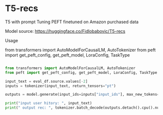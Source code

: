 # T5-recs
T5 with prompt Tuning PEFT finetuned on Amazon purchased data 

Model source: https://huggingface.co/Fidlobabovic/T5-recs
<head>Usage</head>


from transformers import AutoModelForCausalLM, AutoTokenizer
from peft import get_peft_config, get_peft_model, LoraConfig, TaskType

```python

from transformers import AutoModelForCausalLM, AutoTokenizer
from peft import get_peft_config, get_peft_model, LoraConfig, TaskType

input_text = eval_df.source.values[-2]
inputs = tokenizer(input_text, return_tensors="pt")

outputs = model.generate(input_ids=inputs["input_ids"], max_new_tokens=10)

print("input user hitory: ", input_text)
print(" output rec: ", tokenizer.batch_decode(outputs.detach().cpu().numpy(), skip_special_tokens=True))
```
